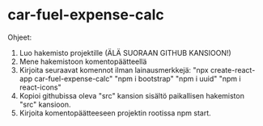 # car-fuel-expense-calc

Ohjeet:
1. Luo hakemisto projektille (ÄLÄ SUORAAN GITHUB KANSIOON!)
2. Mene hakemistoon komentopäätteellä
3. Kirjoita seuraavat komennot ilman lainausmerkkejä:
    "npx create-react-app car-fuel-expense-calc"
    "npm i bootstrap"
    "npm i uuid"
    "npm i react-icons"
4. Kopioi githubissa oleva "src" kansion sisältö paikallisen hakemiston "src" kansioon.
5. Kirjoita komentopäätteeseen projektin rootissa npm start.
